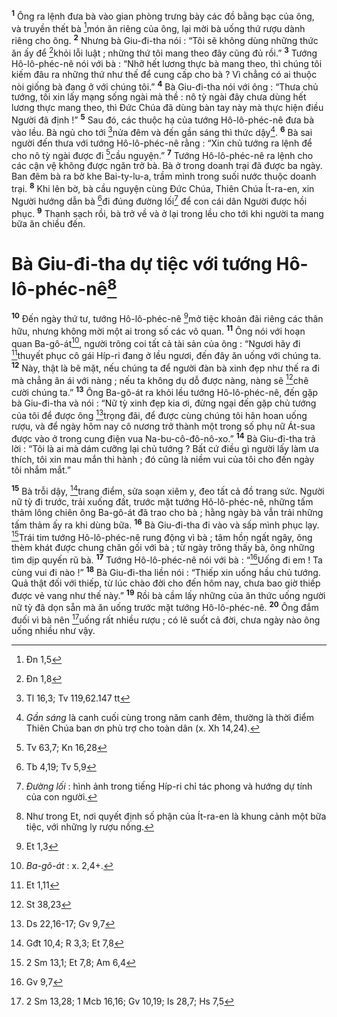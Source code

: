 <sup><b>1</b></sup> Ông ra lệnh đưa bà vào gian phòng trưng bày các đồ bằng bạc của ông, và truyền thết bà [^1*]món ăn riêng của ông, lại mời bà uống thứ rượu dành riêng cho ông. <sup><b>2</b></sup> Nhưng bà Giu-đi-tha nói : “Tôi sẽ không dùng những thức ăn ấy để [^2*]khỏi lỗi luật ; những thứ tôi mang theo đây cũng đủ rồi.” <sup><b>3</b></sup> Tướng Hô-lô-phéc-nê nói với bà : “Nhỡ hết lương thực bà mang theo, thì chúng tôi kiếm đâu ra những thứ như thế để cung cấp cho bà ? Vì chẳng có ai thuộc nòi giống bà đang ở với chúng tôi.” <sup><b>4</b></sup> Bà Giu-đi-tha nói với ông : “Thưa chủ tướng, tôi xin lấy mạng sống ngài mà thề : nô tỳ ngài đây chưa dùng hết lương thực mang theo, thì Đức Chúa đã dùng bàn tay này mà thực hiện điều Người đã định !” <sup><b>5</b></sup> Sau đó, các thuộc hạ của tướng Hô-lô-phéc-nê đưa bà vào lều. Bà ngủ cho tới [^3*]nửa đêm và đến gần sáng thì thức dậy[^1]. <sup><b>6</b></sup> Bà sai người đến thưa với tướng Hô-lô-phéc-nê rằng : “Xin chủ tướng ra lệnh để cho nô tỳ ngài được đi [^4*]cầu nguyện.” <sup><b>7</b></sup> Tướng Hô-lô-phéc-nê ra lệnh cho các cận vệ không được ngăn trở bà. Bà ở trong doanh trại đã được ba ngày. Ban đêm bà ra bờ khe Bai-ty-lu-a, trầm mình trong suối nước thuộc doanh trại. <sup><b>8</b></sup> Khi lên bờ, bà cầu nguyện cùng Đức Chúa, Thiên Chúa Ít-ra-en, xin Người hướng dẫn bà [^5*]đi đúng đường lối[^2] để con cái dân Người được hồi phục. <sup><b>9</b></sup> Thanh sạch rồi, bà trở về và ở lại trong lều cho tới khi người ta mang bữa ăn chiều đến.

# Bà Giu-đi-tha dự tiệc với tướng Hô-lô-phéc-nê[^3]
<sup><b>10</b></sup> Đến ngày thứ tư, tướng Hô-lô-phéc-nê [^6*]mở tiệc khoản đãi riêng các thân hữu, nhưng không mời một ai trong số các võ quan. <sup><b>11</b></sup> Ông nói với hoạn quan Ba-gô-át[^4], người trông coi tất cả tài sản của ông : “Ngươi hãy đi [^7*]thuyết phục cô gái Híp-ri đang ở lều ngươi, đến đây ăn uống với chúng ta. <sup><b>12</b></sup> Này, thật là bẽ mặt, nếu chúng ta để người đàn bà xinh đẹp như thế ra đi mà chẳng ân ái với nàng ; nếu ta không dụ dỗ được nàng, nàng sẽ [^8*]chê cười chúng ta.” <sup><b>13</b></sup> Ông Ba-gô-át ra khỏi lều tướng Hô-lô-phéc-nê, đến gặp bà Giu-đi-tha và nói : “Nữ tỳ xinh đẹp kia ơi, đừng ngại đến gặp chủ tướng của tôi để được ông [^9*]trọng đãi, để được cùng chúng tôi hân hoan uống rượu, và để ngày hôm nay cô nương trở thành một trong số phụ nữ Át-sua được vào ở trong cung điện vua Na-bu-cô-đô-nô-xo.” <sup><b>14</b></sup> Bà Giu-đi-tha trả lời : “Tôi là ai mà dám cưỡng lại chủ tướng ? Bất cứ điều gì người lấy làm ưa thích, tôi xin mau mắn thi hành ; đó cũng là niềm vui của tôi cho đến ngày tôi nhắm mắt.”

<sup><b>15</b></sup> Bà trỗi dậy, [^10*]trang điểm, sửa soạn xiêm y, đeo tất cả đồ trang sức. Người nữ tỳ đi trước, trải xuống đất, trước mặt tướng Hô-lô-phéc-nê, những tấm thảm lông chiên ông Ba-gô-át đã trao cho bà ; hằng ngày bà vẫn trải những tấm thảm ấy ra khi dùng bữa. <sup><b>16</b></sup> Bà Giu-đi-tha đi vào và sấp mình phục lạy. [^11*]Trái tim tướng Hô-lô-phéc-nê rung động vì bà ; tâm hồn ngất ngây, ông thèm khát được chung chăn gối với bà ; từ ngày trông thấy bà, ông những tìm dịp quyến rũ bà. <sup><b>17</b></sup> Tướng Hô-lô-phéc-nê nói với bà : “[^12*]Uống đi em ! Ta cùng vui đi nào !” <sup><b>18</b></sup> Bà Giu-đi-tha liền nói : “Thiếp xin uống hầu chủ tướng. Quả thật đối với thiếp, từ lúc chào đời cho đến hôm nay, chưa bao giờ thiếp được vẻ vang như thế này.” <sup><b>19</b></sup> Rồi bà cầm lấy những của ăn thức uống người nữ tỳ đã dọn sẵn mà ăn uống trước mặt tướng Hô-lô-phéc-nê. <sup><b>20</b></sup> Ông đắm đuối vì bà nên [^13*]uống rất nhiều rượu ; có lẽ suốt cả đời, chưa ngày nào ông uống nhiều như vậy.

[^1]: <i>Gần sáng</i> là canh cuối cùng trong năm canh đêm, thường là thời điểm Thiên Chúa ban ơn phù trợ cho toàn dân (x. Xh 14,24).
[^2]: <i>Đường lối</i> : hình ảnh trong tiếng Híp-ri chỉ tác phong và hướng dự tính của con người.
[^3]: Như trong Et, nơi quyết định số phận của Ít-ra-en là khung cảnh một bữa tiệc, với những ly rượu nồng.
[^4]: <i>Ba-gô-át</i> : x. 2,4+.
[^1*]: Đn 1,5
[^2*]: Đn 1,8
[^3*]: Tl 16,3; Tv 119,62.147 tt
[^4*]: Tv 63,7; Kn 16,28
[^5*]: Tb 4,19; Tv 5,9
[^6*]: Et 1,3
[^7*]: Et 1,11
[^8*]: St 38,23
[^9*]: Ds 22,16-17; Gv 9,7
[^10*]: Gđt 10,4; R 3,3; Et 7,8
[^11*]: 2 Sm 13,1; Et 7,8; Am 6,4
[^12*]: Gv 9,7
[^13*]: 2 Sm 13,28; 1 Mcb 16,16; Gv 10,19; Is 28,7; Hs 7,5
